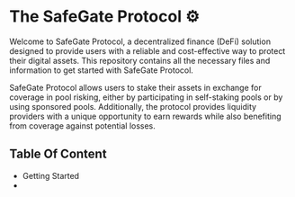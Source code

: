 # The SafeGate Protocol ⚙️

Welcome to SafeGate Protocol, a decentralized finance (DeFi) solution designed to provide users with a reliable and cost-effective way to protect their digital assets. This repository contains all the necessary files and information to get started with SafeGate Protocol. 

SafeGate Protocol allows users to stake their assets in exchange for coverage in pool risking, either by participating in self-staking pools or by using sponsored pools. Additionally, the protocol provides liquidity providers with a unique opportunity to earn rewards while also benefiting from coverage against potential losses.

## Table Of Content

- Getting Started
- 
